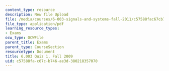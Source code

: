 ```yaml
---
content_type: resource
description: New file Upload
file: /media/courses/6-003-signals-and-systems-fall-2011/c57588fac67cb746ae3d380218357070_MIT6_003F11_F09q1.pdf
file_type: application/pdf
learning_resource_types:
- Exams
ocw_type: OCWFile
parent_title: Exams
parent_type: CourseSection
resourcetype: Document
title: 6.003 Quiz 1, Fall 2009
uid: c57588fa-c67c-b746-ae3d-380218357070
---
```

